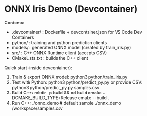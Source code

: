 # ONNX Iris Demo (Devcontainer)

Contents:
- .devcontainer/ : Dockerfile + devcontainer.json for VS Code Dev Containers
- python/ : training and python prediction clients
- models/ : generated ONNX model (created by train_iris.py)
- src/ : C++ ONNX Runtime client (accepts CSV)
- CMakeLists.txt : builds the C++ client

Quick start (inside devcontainer):
1. Train & export ONNX model:
   python3 python/train_iris.py
2. Test with Python:
   python3 python/predict_py.py
   or provide CSV: python3 python/predict_py.py samples.csv
3. Build C++:
   mkdir -p build && cd build
   cmake .. -DCMAKE_BUILD_TYPE=Release
   cmake --build .
4. Run C++:
   ./onnx_demo                 # default sample
   ./onnx_demo /workspace/samples.csv

